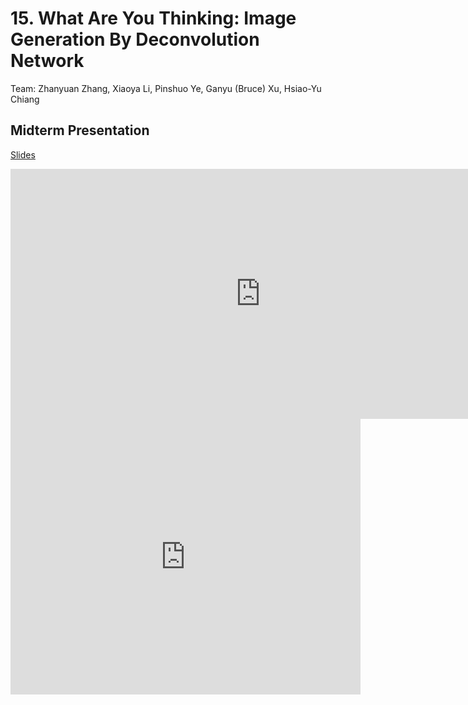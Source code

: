 # 15. What Are You Thinking: Image Generation By Deconvolution Network

Team: Zhanyuan Zhang, Xiaoya Li, Pinshuo Ye, Ganyu (Bruce) Xu, Hsiao-Yu Chiang

## Midterm Presentation

[Slides](../midterm/15.pptx)

<center><iframe src="http://docs.google.com/gview?url=http://courses.d2l.ai/berkeley-stat-157/projects/midterm/15.pptx&embedded=true"
    style="width:800px; height:400px;" frameborder="0"></iframe></center>

<center><iframe width="560" height="441" src="https://www.youtube.com/embed/msBZ4bJs9jI" frameborder="0" allowfullscreen></iframe></center>
